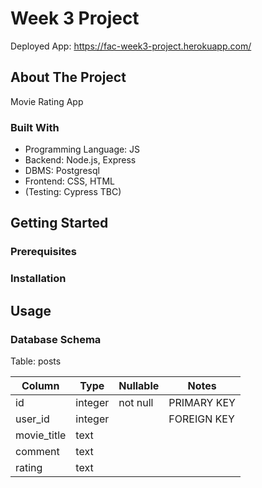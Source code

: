 # Week 3 Project

Deployed App: https://fac-week3-project.herokuapp.com/

## About The Project

Movie Rating App

### Built With

- Programming Language: JS
- Backend: Node.js, Express
- DBMS: Postgresql
- Frontend: CSS, HTML
- (Testing: Cypress TBC)

## Getting Started


### Prerequisites


### Installation





## Usage

### Database Schema

Table: posts

| Column        | Type          | Nullable | Notes    |
| ------------- | ------------- | -------- | -------- |
| id      | integer          | not null | PRIMARY KEY    |
| user_id           | integer         |   | FOREIGN KEY     |
| movie_title        | text          |  |     |
| comment        | text          |  |     |
| rating        | text          |  |     |



